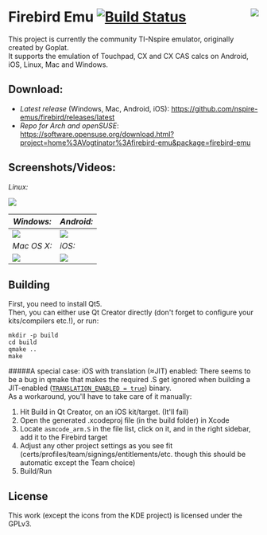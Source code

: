 Firebird Emu [![Build Status](https://travis-ci.org/nspire-emus/firebird.svg)](https://travis-ci.org/nspire-emus/firebird) <img align="right" src="https://i.imgur.com/TE0Bxm8.png">
==========

This project is currently the community TI-Nspire emulator, originally created by Goplat.  
It supports the emulation of Touchpad, CX and CX CAS calcs on Android, iOS, Linux, Mac and Windows.

Download:
---------

* *Latest release* (Windows, Mac, Android, iOS): https://github.com/nspire-emus/firebird/releases/latest
* *Repo for Arch and openSUSE*: https://software.opensuse.org/download.html?project=home%3AVogtinator%3Afirebird-emu&package=firebird-emu

Screenshots/Videos:
-------------------

_Linux:_

[![](http://i.imgur.com/eGJOMsSl.png)](http://i.imgur.com/eGJOMsS.png)

_Windows:_ | _Android:_
--- | ---
[![](https://i.imgur.com/aibTt9Cl.png)](https://i.imgur.com/aibTt9C.png) | [![](https://i.imgur.com/cLphTgnm.png)](https://i.imgur.com/cLphTgn.png)
_Mac OS X:_ | _iOS:_
[![](https://i.imgur.com/5Rl7VTG.png)](https://i.imgur.com/YhqkwIN.png) | [![](https://i.imgur.com/Gly3Mzhm.png)](https://i.imgur.com/Gly3Mzh.png)

Building
--------

First, you need to install Qt5.  
Then, you can either use Qt Creator directly (don't forget to configure your kits/compilers etc.!), or run:

```
mkdir -p build
cd build
qmake ..
make
```
#####A special case: iOS with translation (≈JIT) enabled:
There seems to be a bug in qmake that makes the required .S get ignored when building a JIT-enabled ([`TRANSLATION_ENABLED = true`](https://github.com/nspire-emus/firebird/blob/master/firebird.pro#L4)) binary.  
As a workaround, you'll have to take care of it manually:

1. Hit Build in Qt Creator, on an iOS kit/target. (It'll fail)
2. Open the generated .xcodeproj file (in the build folder) in Xcode
3. Locate `asmcode_arm.S` in the file list, click on it, and in the right sidebar, add it to the Firebird target
4. Adjust any other project settings as you see fit (certs/profiles/team/signings/entitlements/etc. though this should be automatic except the Team choice)
5. Build/Run


License
-------
This work (except the icons from the KDE project) is licensed under the GPLv3.
